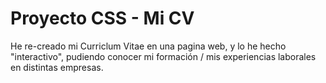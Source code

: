 # Proyecto CSS - Mi CV

He re-creado mi Curriclum Vitae en una pagina web, y lo he hecho "interactivo", pudiendo conocer mi formación / mis experiencias laborales en distintas empresas.
